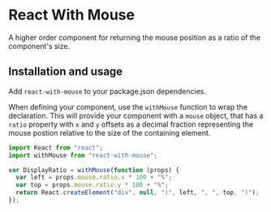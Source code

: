 React With Mouse
================

A higher order component for returning the mouse position as a ratio of the
component's size.

Installation and usage
----------------------

Add `react-with-mouse` to your package.json dependencies.

When defining your component, use the `withMouse` function to wrap the
declaration. This will provide your component with a `mouse` object, that has
a `ratio` property with `x` and `y` offsets as a decimal fraction representing
the mouse postion relative to the size of the containing element.

```js
import React from "react";
import withMouse from "react-with-mouse";

var DisplayRatio = withMouse(function (props) {
  var left = props.mouse.ratio.x * 100 + "%";
  var top = props.mouse.ratio.y * 100 + "%";
  return React.createElement("div", null, "(", left, ", ", top, ")");
});
```
